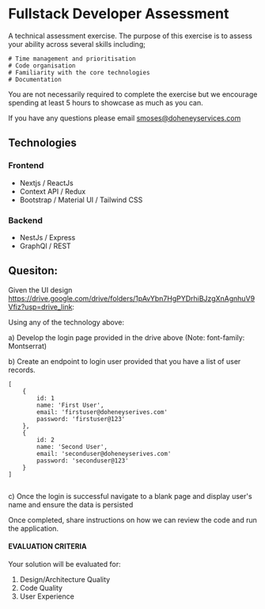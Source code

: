 # Fullstack Developer Assessment
A technical assessment exercise. The purpose of this exercise is to assess your ability across several skills including;

```
# Time management and prioritisation
# Code organisation
# Familiarity with the core technologies
# Documentation
```

You are not necessarily required to complete the exercise but we encourage spending at least 5 hours to showcase as much as you can.

If you have any questions please email smoses@doheneyservices.com

## Technologies

### Frontend
- Nextjs / ReactJs
- Context API / Redux
- Bootstrap / Material UI / Tailwind CSS 

### Backend
- NestJs / Express
- GraphQl / REST

## Quesiton:
Given the UI design https://drive.google.com/drive/folders/1pAvYbn7HgPYDrhiBJzgXnAgnhuV9Vfiz?usp=drive_link:

Using any of the technology above:

a) Develop the login page provided in the drive above (Note: font-family: Montserrat)

b) Create an endpoint to login user provided that you have a list of user records. 

```
[
    {
        id: 1
        name: 'First User',
        email: 'firstuser@doheneyserives.com'
        password: 'firstuser@123'
    },
    {
        id: 2
        name: 'Second User',
        email: 'seconduser@doheneyserives.com'
        password: 'seconduser@123'
    }
]
    
```

c) Once the login is successful navigate to a blank page and display user's name and ensure the data is persisted


Once completed, share instructions on how we can review the code and run
the application.

#### EVALUATION CRITERIA
Your solution will be evaluated for:
1. Design/Architecture Quality
2. Code Quality
3. User Experience
